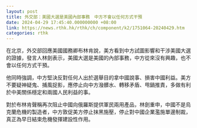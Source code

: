```yaml
---
layout: post
title: 外交部：美國大選是美國內部事務　中方不會以任何方式干預
date: 2024-04-29 17:45:40.000000000 +08:00
link: https://news.rthk.hk/rthk/ch/component/k2/1751064-20240429.htm
categories: rthk
---
```


在北京，外交部回應美國國務卿布林肯說，美方看到中方試圖影響和干涉美國大選的證據，發言人林劍表示，美國大選是美國的內部事務，中方從來沒有興趣，也不會以任何方式干預。

他同時強調，中方堅決反對任何人出於選舉目的拿中國說事、損害中國利益。美方不要疑神疑鬼、捕風捉影，應停止向中方潑髒水、轉移矛盾、甩鍋推責，多做有利於中美關係穩定和兩國人民利益的事。

對於布林肯聲稱再次阻止中國向俄羅斯提供軍民兩用產品，林劍重申，中國不是烏克蘭危機的製造者，中方敦促美方停止抹黑施壓，停止對中國企業濫施單邊制裁，真正為早日結束危機發揮建設性作用。
